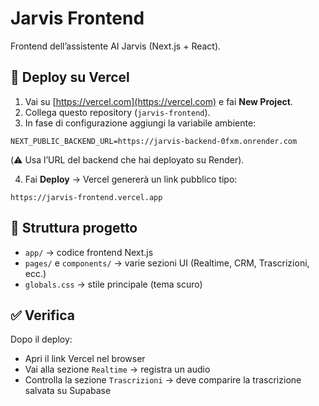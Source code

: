 
# Jarvis Frontend

Frontend dell’assistente AI Jarvis (Next.js + React).

## 🚀 Deploy su Vercel

1. Vai su [https://vercel.com](https://vercel.com) e fai **New Project**.
2. Collega questo repository (`jarvis-frontend`).
3. In fase di configurazione aggiungi la variabile ambiente:

```
NEXT_PUBLIC_BACKEND_URL=https://jarvis-backend-0fxm.onrender.com
```

(⚠️ Usa l’URL del backend che hai deployato su Render).

4. Fai **Deploy** → Vercel genererà un link pubblico tipo:
```
https://jarvis-frontend.vercel.app
```

## 📂 Struttura progetto
- `app/` → codice frontend Next.js
- `pages/` e `components/` → varie sezioni UI (Realtime, CRM, Trascrizioni, ecc.)
- `globals.css` → stile principale (tema scuro)

## ✅ Verifica
Dopo il deploy:
- Apri il link Vercel nel browser
- Vai alla sezione `Realtime` → registra un audio
- Controlla la sezione `Trascrizioni` → deve comparire la trascrizione salvata su Supabase
